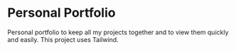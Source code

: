 # Personal Portfolio
Personal portfolio to keep all my projects together and to view them quickly and easily. This project uses Tailwind.
 
